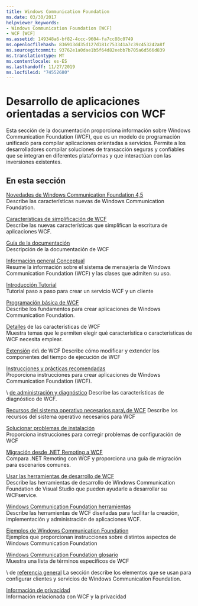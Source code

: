 ```yaml
---
title: Windows Communication Foundation
ms.date: 03/30/2017
helpviewer_keywords:
- Windows Communication Foundation [WCF]
- WCF [WCF]
ms.assetid: 149348a6-bf82-4ccc-9604-fa7cc88c0749
ms.openlocfilehash: 836913dd35d127d181c753341a7c39c453242a8f
ms.sourcegitcommit: 93762e1a0dae1b5f64d82eebb7b705a6d566d839
ms.translationtype: MT
ms.contentlocale: es-ES
ms.lasthandoff: 11/27/2019
ms.locfileid: "74552680"
---
```

# <a name="develop-service-oriented-applications-with-wcf"></a>Desarrollo de aplicaciones orientadas a servicios con WCF

Esta sección de la documentación proporciona información sobre Windows Communication Foundation (WCF), que es un modelo de programación unificado para compilar aplicaciones orientadas a servicios. Permite a los desarrolladores compilar soluciones de transacción seguras y confiables que se integran en diferentes plataformas y que interactúan con las inversiones existentes.

## <a name="in-this-section"></a>En esta sección

 [Novedades de Windows Communication Foundation 4,5](whats-new.md)\
 Describe las características nuevas de Windows Communication Foundation.

 [Características de simplificación de WCF](wcf-simplification-features.md)\
 Describe las nuevas características que simplifican la escritura de aplicaciones WCF.

 [Guía de la documentación](guide-to-the-documentation.md)\
 Descripción de la documentación de WCF

 [Información general Conceptual](conceptual-overview.md)\
 Resume la información sobre el sistema de mensajería de Windows Communication Foundation (WCF) y las clases que admiten su uso.

 [Introducción Tutorial](getting-started-tutorial.md)\
 Tutorial paso a paso para crear un servicio WCF y un cliente

 [Programación básica de WCF](basic-wcf-programming.md)\
 Describe los fundamentos para crear aplicaciones de Windows Communication Foundation.

 [Detalles](./feature-details/index.md) de las características de WCF\
 Muestra temas que le permiten elegir qué característica o características de WCF necesita emplear.

 [Extensión](./extending/index.md) de\ de WCF
 Describe cómo modificar y extender los componentes del tiempo de ejecución de WCF

 [Instrucciones y prácticas recomendadas](guidelines-and-best-practices.md)\
 Proporciona instrucciones para crear aplicaciones de Windows Communication Foundation (WCF).

 \ [de administración y diagnóstico](./diagnostics/index.md)
 Describe las características de diagnóstico de WCF.

 [Recursos del sistema operativo necesarios para\ de WCF](operating-system-resources-required-by-wcf.md)
 Describe los recursos del sistema operativo necesarios para WCF

 [Solucionar problemas de instalación](troubleshooting-setup-issues.md)\
 Proporciona instrucciones para corregir problemas de configuración de WCF

 [Migración desde .NET Remoting a WCF](migrating-from-net-remoting-to-wcf.md)\
 Compara .NET Remoting con WCF y proporciona una guía de migración para escenarios comunes.

 [Usar las herramientas de desarrollo de WCF](using-the-wcf-development-tools.md)\
 Describe las herramientas de desarrollo de Windows Communication Foundation de Visual Studio que pueden ayudarle a desarrollar su WCFservice.

 [Windows Communication Foundation herramientas](tools.md)\
 Describe las herramientas de WCF diseñadas para facilitar la creación, implementación y administración de aplicaciones WCF.

 [Ejemplos de Windows Communication Foundation](./samples/index.md)\
 Ejemplos que proporcionan instrucciones sobre distintos aspectos de Windows Communication Foundation

 [Windows Communication Foundation glosario](glossary.md)\
 Muestra una lista de términos específicos de WCF

 \ de [referencia general](general-reference.md)
 La sección describe los elementos que se usan para configurar clientes y servicios de Windows Communication Foundation.

 [Información de privacidad](privacy-information.md)\
 Información relacionada con WCF y la privacidad
